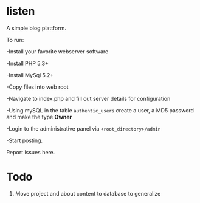 listen
======

A simple blog plattform.

To run:

-Install your favorite webserver software

-Install PHP 5.3+

-Install MySql 5.2+

-Copy files into web root

-Navigate to index.php and fill out server details for configuration

-Using mySQL in the table `authentic_users` create a user, a MD5 password and make the type **Owner**

-Login to the administrative panel via `<root_directory>/admin`

-Start posting.

Report issues here.


Todo
======

1. Move project and about content to database to generalize